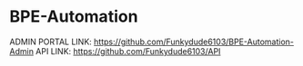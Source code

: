 # BPE-Automation
ADMIN PORTAL LINK: https://github.com/Funkydude6103/BPE-Automation-Admin
         API LINK: https://github.com/Funkydude6103/API
